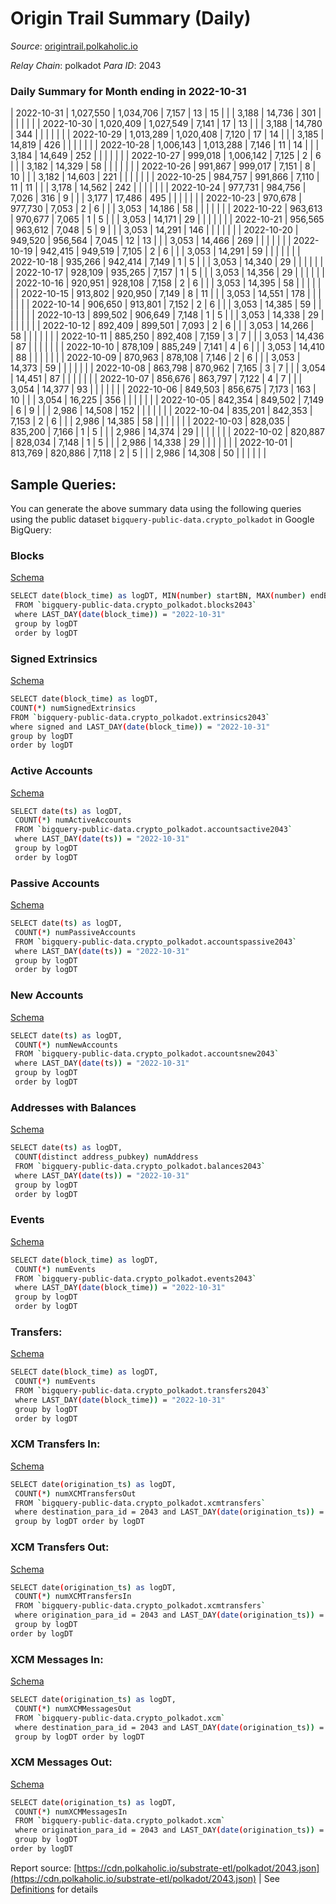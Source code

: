 # Origin Trail Summary (Daily)

_Source_: [origintrail.polkaholic.io](https://origintrail.polkaholic.io)

*Relay Chain*: polkadot
*Para ID*: 2043



### Daily Summary for Month ending in 2022-10-31


| 2022-10-31 | 1,027,550 | 1,034,706 | 7,157 | 13 | 15 |  |  | 3,188 | 14,736 | 301  |   |   |  |  |  |
| 2022-10-30 | 1,020,409 | 1,027,549 | 7,141 | 17 | 13 |  |  | 3,188 | 14,780 | 344  |   |   |  |  |  |
| 2022-10-29 | 1,013,289 | 1,020,408 | 7,120 | 17 | 14 |  |  | 3,185 | 14,819 | 426  |   |   |  |  |  |
| 2022-10-28 | 1,006,143 | 1,013,288 | 7,146 | 11 | 14 |  |  | 3,184 | 14,649 | 252  |   |   |  |  |  |
| 2022-10-27 | 999,018 | 1,006,142 | 7,125 | 2 | 6 |  |  | 3,182 | 14,329 | 58  |   |   |  |  |  |
| 2022-10-26 | 991,867 | 999,017 | 7,151 | 8 | 10 |  |  | 3,182 | 14,603 | 221  |   |   |  |  |  |
| 2022-10-25 | 984,757 | 991,866 | 7,110 | 11 | 11 |  |  | 3,178 | 14,562 | 242  |   |   |  |  |  |
| 2022-10-24 | 977,731 | 984,756 | 7,026 | 316 | 9 |  |  | 3,177 | 17,486 | 495  |   |   |  |  |  |
| 2022-10-23 | 970,678 | 977,730 | 7,053 | 2 | 6 |  |  | 3,053 | 14,186 | 58  |   |   |  |  |  |
| 2022-10-22 | 963,613 | 970,677 | 7,065 | 1 | 5 |  |  | 3,053 | 14,171 | 29  |   |   |  |  |  |
| 2022-10-21 | 956,565 | 963,612 | 7,048 | 5 | 9 |  |  | 3,053 | 14,291 | 146  |   |   |  |  |  |
| 2022-10-20 | 949,520 | 956,564 | 7,045 | 12 | 13 |  |  | 3,053 | 14,466 | 269  |   |   |  |  |  |
| 2022-10-19 | 942,415 | 949,519 | 7,105 | 2 | 6 |  |  | 3,053 | 14,291 | 59  |   |   |  |  |  |
| 2022-10-18 | 935,266 | 942,414 | 7,149 | 1 | 5 |  |  | 3,053 | 14,340 | 29  |   |   |  |  |  |
| 2022-10-17 | 928,109 | 935,265 | 7,157 | 1 | 5 |  |  | 3,053 | 14,356 | 29  |   |   |  |  |  |
| 2022-10-16 | 920,951 | 928,108 | 7,158 | 2 | 6 |  |  | 3,053 | 14,395 | 58  |   |   |  |  |  |
| 2022-10-15 | 913,802 | 920,950 | 7,149 | 8 | 11 |  |  | 3,053 | 14,551 | 178  |   |   |  |  |  |
| 2022-10-14 | 906,650 | 913,801 | 7,152 | 2 | 6 |  |  | 3,053 | 14,385 | 59  |   |   |  |  |  |
| 2022-10-13 | 899,502 | 906,649 | 7,148 | 1 | 5 |  |  | 3,053 | 14,338 | 29  |   |   |  |  |  |
| 2022-10-12 | 892,409 | 899,501 | 7,093 | 2 | 6 |  |  | 3,053 | 14,266 | 58  |   |   |  |  |  |
| 2022-10-11 | 885,250 | 892,408 | 7,159 | 3 | 7 |  |  | 3,053 | 14,436 | 87  |   |   |  |  |  |
| 2022-10-10 | 878,109 | 885,249 | 7,141 | 4 | 6 |  |  | 3,053 | 14,410 | 88  |   |   |  |  |  |
| 2022-10-09 | 870,963 | 878,108 | 7,146 | 2 | 6 |  |  | 3,053 | 14,373 | 59  |   |   |  |  |  |
| 2022-10-08 | 863,798 | 870,962 | 7,165 | 3 | 7 |  |  | 3,054 | 14,451 | 87  |   |   |  |  |  |
| 2022-10-07 | 856,676 | 863,797 | 7,122 | 4 | 7 |  |  | 3,054 | 14,377 | 93  |   |   |  |  |  |
| 2022-10-06 | 849,503 | 856,675 | 7,173 | 163 | 10 |  |  | 3,054 | 16,225 | 356  |   |   |  |  |  |
| 2022-10-05 | 842,354 | 849,502 | 7,149 | 6 | 9 |  |  | 2,986 | 14,508 | 152  |   |   |  |  |  |
| 2022-10-04 | 835,201 | 842,353 | 7,153 | 2 | 6 |  |  | 2,986 | 14,385 | 58  |   |   |  |  |  |
| 2022-10-03 | 828,035 | 835,200 | 7,166 | 1 | 5 |  |  | 2,986 | 14,374 | 29  |   |   |  |  |  |
| 2022-10-02 | 820,887 | 828,034 | 7,148 | 1 | 5 |  |  | 2,986 | 14,338 | 29  |   |   |  |  |  |
| 2022-10-01 | 813,769 | 820,886 | 7,118 | 2 | 5 |  |  | 2,986 | 14,308 | 50  |   |   |  |  |  |

## Sample Queries:
You can generate the above summary data using the following queries using the public dataset `bigquery-public-data.crypto_polkadot` in Google BigQuery:


### Blocks 

[Schema](https://github.com/colorfulnotion/substrate-etl/blob/main/schema/blocks.json)

```bash
SELECT date(block_time) as logDT, MIN(number) startBN, MAX(number) endBN, COUNT(*) numBlocks 
 FROM `bigquery-public-data.crypto_polkadot.blocks2043`  
 where LAST_DAY(date(block_time)) = "2022-10-31" 
 group by logDT 
 order by logDT
```

### Signed Extrinsics 

[Schema](https://github.com/colorfulnotion/substrate-etl/blob/main/schema/extrinsics.json)

```bash
SELECT date(block_time) as logDT, 
COUNT(*) numSignedExtrinsics 
FROM `bigquery-public-data.crypto_polkadot.extrinsics2043`  
where signed and LAST_DAY(date(block_time)) = "2022-10-31" 
group by logDT 
order by logDT
```

### Active Accounts 

[Schema](https://github.com/colorfulnotion/substrate-etl/blob/main/schema/accountsactive.json)

```bash
SELECT date(ts) as logDT, 
 COUNT(*) numActiveAccounts 
 FROM `bigquery-public-data.crypto_polkadot.accountsactive2043` 
 where LAST_DAY(date(ts)) = "2022-10-31" 
 group by logDT 
 order by logDT
```

### Passive Accounts 

[Schema](https://github.com/colorfulnotion/substrate-etl/blob/main/schema/accountspassive.json)

```bash
SELECT date(ts) as logDT, 
 COUNT(*) numPassiveAccounts 
 FROM `bigquery-public-data.crypto_polkadot.accountspassive2043` 
 where LAST_DAY(date(ts)) = "2022-10-31" 
 group by logDT 
 order by logDT
```

### New Accounts 

[Schema](https://github.com/colorfulnotion/substrate-etl/blob/main/schema/accountsnew.json)

```bash
SELECT date(ts) as logDT, 
 COUNT(*) numNewAccounts 
 FROM `bigquery-public-data.crypto_polkadot.accountsnew2043` 
 where LAST_DAY(date(ts)) = "2022-10-31" 
 group by logDT
 order by logDT
```

### Addresses with Balances 

[Schema](https://github.com/colorfulnotion/substrate-etl/blob/main/schema/balances.json)

```bash
SELECT date(ts) as logDT,
 COUNT(distinct address_pubkey) numAddress 
 FROM `bigquery-public-data.crypto_polkadot.balances2043` 
 where LAST_DAY(date(ts)) = "2022-10-31" 
 group by logDT 
 order by logDT
```

### Events 

[Schema](https://github.com/colorfulnotion/substrate-etl/blob/main/schema/events.json)

```bash
SELECT date(block_time) as logDT, 
 COUNT(*) numEvents 
 FROM `bigquery-public-data.crypto_polkadot.events2043` 
 where LAST_DAY(date(block_time)) = "2022-10-31" 
 group by logDT 
 order by logDT
```

### Transfers:

[Schema](https://github.com/colorfulnotion/substrate-etl/blob/main/schema/transfers.json)

```bash
SELECT date(block_time) as logDT, 
 COUNT(*) numEvents 
 FROM `bigquery-public-data.crypto_polkadot.transfers2043` 
 where LAST_DAY(date(block_time)) = "2022-10-31" 
 group by logDT 
 order by logDT
```

### XCM Transfers In: 

[Schema](https://github.com/colorfulnotion/substrate-etl/blob/main/schema/xcmtransfers.json)

```bash
SELECT date(origination_ts) as logDT, 
 COUNT(*) numXCMTransfersOut 
 FROM `bigquery-public-data.crypto_polkadot.xcmtransfers` 
 where destination_para_id = 2043 and LAST_DAY(date(origination_ts)) = "2022-10-31" 
 group by logDT order by logDT
```

### XCM Transfers Out: 

[Schema](https://github.com/colorfulnotion/substrate-etl/blob/main/schema/xcmtransfers.json)

```bash
SELECT date(origination_ts) as logDT, 
 COUNT(*) numXCMTransfersIn 
 FROM `bigquery-public-data.crypto_polkadot.xcmtransfers` 
 where origination_para_id = 2043 and LAST_DAY(date(origination_ts)) = "2022-10-31" 
 group by logDT 
order by logDT
```

### XCM Messages In: 

[Schema](https://github.com/colorfulnotion/substrate-etl/blob/main/schema/xcm.json)

```bash
SELECT date(origination_ts) as logDT, 
 COUNT(*) numXCMMessagesOut 
 FROM `bigquery-public-data.crypto_polkadot.xcm` 
 where destination_para_id = 2043 and LAST_DAY(date(origination_ts)) = "2022-10-31" 
 group by logDT order by logDT
```

### XCM Messages Out: 

[Schema](https://github.com/colorfulnotion/substrate-etl/blob/main/schema/xcm.json)

```bash
SELECT date(origination_ts) as logDT, 
 COUNT(*) numXCMMessagesIn 
 FROM `bigquery-public-data.crypto_polkadot.xcm` 
 where origination_para_id = 2043 and LAST_DAY(date(origination_ts)) = "2022-10-31" 
 group by logDT 
order by logDT
```


Report source: [https://cdn.polkaholic.io/substrate-etl/polkadot/2043.json](https://cdn.polkaholic.io/substrate-etl/polkadot/2043.json) | See [Definitions](/DEFINITIONS.md) for details
